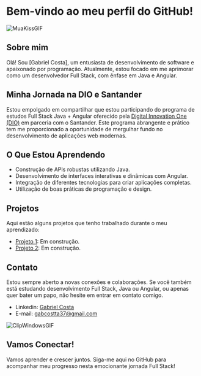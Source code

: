 
# Bem-vindo ao meu perfil do GitHub!

![MuaKissGIF](https://github.com/GabCostta/GabCostta/assets/138169563/26bb1e0f-98af-453f-92e6-ff7321d4c3db)


## Sobre mim
Olá! Sou [Gabriel Costa], um entusiasta de desenvolvimento de software e apaixonado por programação. Atualmente, estou focado em me aprimorar como um desenvolvedor Full Stack, com ênfase em Java e Angular. 

## Minha Jornada na DIO e Santander
Estou empolgado em compartilhar que estou participando do programa de estudos Full Stack Java + Angular oferecido pela [Digital Innovation One (DIO)](https://web.digitalinnovation.one/) em parceria com o Santander. Este programa abrangente e prático tem me proporcionado a oportunidade de mergulhar fundo no desenvolvimento de aplicações web modernas.

## O Que Estou Aprendendo
- Construção de APIs robustas utilizando Java.
- Desenvolvimento de interfaces interativas e dinâmicas com Angular.
- Integração de diferentes tecnologias para criar aplicações completas.
- Utilização de boas práticas de programação e design.

## Projetos
Aqui estão alguns projetos que tenho trabalhado durante o meu aprendizado:

- [Projeto 1](link-para-o-repositorio): Em construção.
- [Projeto 2](link-para-o-repositorio): Em construção.

## Contato
Estou sempre aberto a novas conexões e colaborações. Se você também está estudando desenvolvimento Full Stack, Java ou Angular, ou apenas quer bater um papo, não hesite em entrar em contato comigo.

- Linkedin: [Gabriel Costa ](https://www.linkedin.com/in/gabriel-costa-e-silva-a77159125/)
- E-mail: gabcostta37@gmail.com

 ![ClipWindowsGIF](https://github.com/GabCostta/GabCostta/assets/138169563/49121ca8-d586-4363-b625-27b50422558d)

## Vamos Conectar!
Vamos aprender e crescer juntos. Siga-me aqui no GitHub para acompanhar meu progresso nesta emocionante jornada Full Stack!
